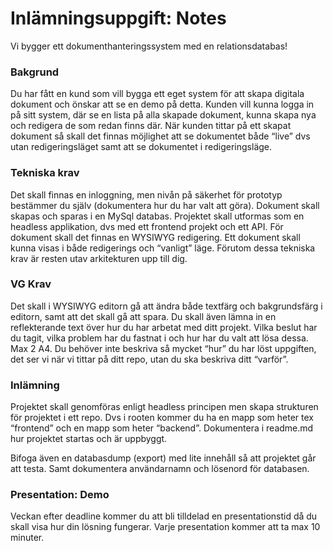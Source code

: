 # Inlämningsuppgift: Notes

Vi bygger ett dokumenthanteringssystem med en relationsdatabas!

### Bakgrund

Du har fått en kund som vill bygga ett eget system för att skapa digitala dokument och önskar att se en demo på detta.
Kunden vill kunna logga in på sitt system, där se en lista på alla skapade dokument, kunna skapa nya och redigera de som redan finns där. När kunden tittar på ett skapat dokument så skall det finnas möjlighet att se dokumentet både “live” dvs utan redigeringsläget samt att se dokumentet i redigeringsläge.

### Tekniska krav

Det skall finnas en inloggning, men nivån på säkerhet för prototyp bestämmer du själv (dokumentera hur du har valt att göra).
Dokument skall skapas och sparas i en MySql databas.
Projektet skall utformas som en headless applikation, dvs med ett frontend projekt och ett API.
För dokument skall det finnas en WYSIWYG redigering. 
Ett dokument skall kunna visas i både redigerings och “vanligt” läge.
Förutom dessa tekniska krav är resten utav arkitekturen upp till dig. 

### VG Krav

Det skall i WYSIWYG editorn gå att ändra både textfärg och bakgrundsfärg i editorn, samt att det skall gå att spara. 
Du skall även lämna in en reflekterande text över hur du har arbetat med ditt projekt. Vilka beslut har du tagit, vilka problem har du fastnat i och hur har du valt att lösa dessa. Max 2 A4.
Du behöver inte beskriva så mycket “hur” du har löst uppgiften, det ser vi när vi tittar på ditt repo, utan du ska beskriva ditt “varför”.

### Inlämning

Projektet skall genomföras enligt headless principen men skapa strukturen för projektet i ett repo. Dvs i rooten kommer du ha en mapp som heter tex “frontend” och en mapp som heter “backend”. Dokumentera i readme.md hur projektet startas och är uppbyggt.

Bifoga även en databasdump (export) med lite innehåll så att projektet går att testa.
Samt dokumentera användarnamn och lösenord för databasen.

### Presentation: Demo

Veckan efter deadline kommer du att bli tilldelad en presentationstid då du skall visa hur din lösning fungerar. Varje presentation kommer att ta max 10 minuter.